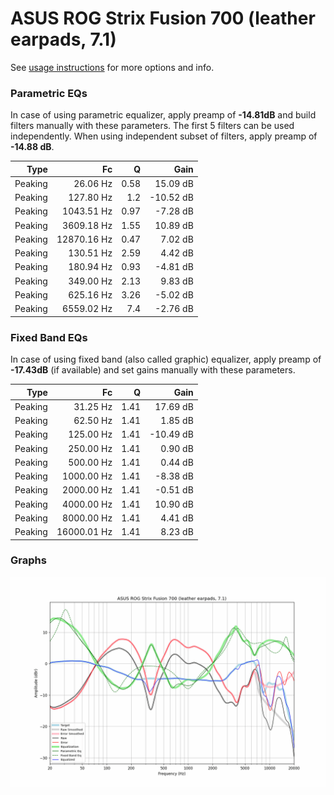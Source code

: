 # ASUS ROG Strix Fusion 700 (leather earpads, 7.1)
See [usage instructions](https://github.com/jaakkopasanen/AutoEq#usage) for more options and info.

### Parametric EQs
In case of using parametric equalizer, apply preamp of **-14.81dB** and build filters manually
with these parameters. The first 5 filters can be used independently.
When using independent subset of filters, apply preamp of **-14.88 dB**.

| Type    | Fc          |    Q | Gain      |
|--------:|------------:|-----:|----------:|
| Peaking | 26.06 Hz    | 0.58 | 15.09 dB  |
| Peaking | 127.80 Hz   | 1.2  | -10.52 dB |
| Peaking | 1043.51 Hz  | 0.97 | -7.28 dB  |
| Peaking | 3609.18 Hz  | 1.55 | 10.89 dB  |
| Peaking | 12870.16 Hz | 0.47 | 7.02 dB   |
| Peaking | 130.51 Hz   | 2.59 | 4.42 dB   |
| Peaking | 180.94 Hz   | 0.93 | -4.81 dB  |
| Peaking | 349.00 Hz   | 2.13 | 9.83 dB   |
| Peaking | 625.16 Hz   | 3.26 | -5.02 dB  |
| Peaking | 6559.02 Hz  | 7.4  | -2.76 dB  |

### Fixed Band EQs
In case of using fixed band (also called graphic) equalizer, apply preamp of **-17.43dB**
(if available) and set gains manually with these parameters.

| Type    | Fc          |    Q | Gain      |
|--------:|------------:|-----:|----------:|
| Peaking | 31.25 Hz    | 1.41 | 17.69 dB  |
| Peaking | 62.50 Hz    | 1.41 | 1.85 dB   |
| Peaking | 125.00 Hz   | 1.41 | -10.49 dB |
| Peaking | 250.00 Hz   | 1.41 | 0.90 dB   |
| Peaking | 500.00 Hz   | 1.41 | 0.44 dB   |
| Peaking | 1000.00 Hz  | 1.41 | -8.38 dB  |
| Peaking | 2000.00 Hz  | 1.41 | -0.51 dB  |
| Peaking | 4000.00 Hz  | 1.41 | 10.90 dB  |
| Peaking | 8000.00 Hz  | 1.41 | 4.41 dB   |
| Peaking | 16000.01 Hz | 1.41 | 8.23 dB   |

### Graphs
![](./ASUS%20ROG%20Strix%20Fusion%20700%20(leather%20earpads,%207.1).png)